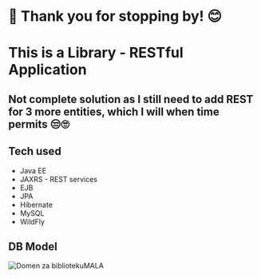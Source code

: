 # 👋 Thank you for stopping by! 😊

# This is a Library - RESTful Application
## Not complete solution as I still need to add REST for 3 more entities, which I will when time permits 😒🙄
## Tech used 
- Java EE
- JAXRS - REST services
- EJB
- JPA
- Hibernate
- MySQL
- WildFly

## DB Model

![Domen za bibliotekuMALA](https://github.com/DataBora/library/assets/94956337/eddd4459-a13a-46bb-a92d-d2f1230dc061)

